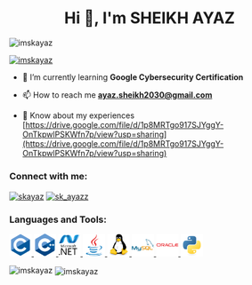 <h1 align="center">Hi 👋, I'm SHEIKH AYAZ</h1>
<p align="left"> <img src="https://komarev.com/ghpvc/?username=imskayaz&label=Profile%20views&color=0e75b6&style=flat" alt="imskayaz" /> </p>

<p align="left"> <a href="https://github.com/ryo-ma/github-profile-trophy"><img src="https://github-profile-trophy.vercel.app/?username=imskayaz" alt="imskayaz" /></a> </p>

- 🌱 I’m currently learning **Google Cybersecurity Certification**

- 📫 How to reach me **ayaz.sheikh2030@gmail.com**

- 📄 Know about my experiences [https://drive.google.com/file/d/1p8MRTgo917SJYggY-OnTkpwlPSKWfn7p/view?usp=sharing](https://drive.google.com/file/d/1p8MRTgo917SJYggY-OnTkpwlPSKWfn7p/view?usp=sharing)

<h3 align="left">Connect with me:</h3>
<p align="left">
<a href="https://linkedin.com/in/skayaz" target="blank"><img align="center" src="https://raw.githubusercontent.com/rahuldkjain/github-profile-readme-generator/master/src/images/icons/Social/linked-in-alt.svg" alt="skayaz" height="30" width="40" /></a>
<a href="https://instagram.com/sk_ayazz" target="blank"><img align="center" src="https://raw.githubusercontent.com/rahuldkjain/github-profile-readme-generator/master/src/images/icons/Social/instagram.svg" alt="sk_ayazz" height="30" width="40" /></a>
</p>

<h3 align="left">Languages and Tools:</h3>
<p align="left"> <a href="https://www.cprogramming.com/" target="_blank" rel="noreferrer"> <img src="https://raw.githubusercontent.com/devicons/devicon/master/icons/c/c-original.svg" alt="c" width="40" height="40"/> </a> <a href="https://www.w3schools.com/cpp/" target="_blank" rel="noreferrer"> <img src="https://raw.githubusercontent.com/devicons/devicon/master/icons/cplusplus/cplusplus-original.svg" alt="cplusplus" width="40" height="40"/> </a> <a href="https://dotnet.microsoft.com/" target="_blank" rel="noreferrer"> <img src="https://raw.githubusercontent.com/devicons/devicon/master/icons/dot-net/dot-net-original-wordmark.svg" alt="dotnet" width="40" height="40"/> </a> <a href="https://www.java.com" target="_blank" rel="noreferrer"> <img src="https://raw.githubusercontent.com/devicons/devicon/master/icons/java/java-original.svg" alt="java" width="40" height="40"/> </a> <a href="https://www.linux.org/" target="_blank" rel="noreferrer"> <img src="https://raw.githubusercontent.com/devicons/devicon/master/icons/linux/linux-original.svg" alt="linux" width="40" height="40"/> </a> <a href="https://www.mysql.com/" target="_blank" rel="noreferrer"> <img src="https://raw.githubusercontent.com/devicons/devicon/master/icons/mysql/mysql-original-wordmark.svg" alt="mysql" width="40" height="40"/> </a> <a href="https://www.oracle.com/" target="_blank" rel="noreferrer"> <img src="https://raw.githubusercontent.com/devicons/devicon/master/icons/oracle/oracle-original.svg" alt="oracle" width="40" height="40"/> </a> <a href="https://www.python.org" target="_blank" rel="noreferrer"> <img src="https://raw.githubusercontent.com/devicons/devicon/master/icons/python/python-original.svg" alt="python" width="40" height="40"/> </a> </p>

<p><img align="left" src="https://github-readme-stats.vercel.app/api/top-langs?username=imskayaz&show_icons=true&locale=en&layout=compact" alt="imskayaz" /></p>

<p>&nbsp;<img align="center" src="https://github-readme-stats.vercel.app/api?username=imskayaz&show_icons=true&locale=en" alt="imskayaz" /></p>
